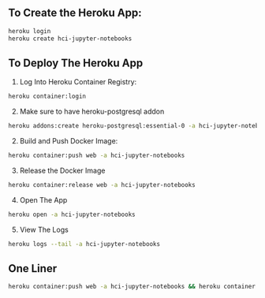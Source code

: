 
## To Create the Heroku App:
```bash
heroku login
heroku create hci-jupyter-notebooks
```
## To Deploy The Heroku App
1. Log Into Heroku Container Registry:
```bash
heroku container:login
```

2. Make sure to have heroku-postgresql addon
```bash
heroku addons:create heroku-postgresql:essential-0 -a hci-jupyter-notebooks
````

2. Build and Push Docker Image:
```bash
heroku container:push web -a hci-jupyter-notebooks
```

3. Release the Docker Image
```bash
heroku container:release web -a hci-jupyter-notebooks
```

4. Open The App
```bash
heroku open -a hci-jupyter-notebooks 
```

5. View The Logs
```bash
heroku logs --tail -a hci-jupyter-notebooks
```

## One Liner
```bash
heroku container:push web -a hci-jupyter-notebooks && heroku container:release web -a hci-jupyter-notebooks && heroku open -a hci-jupyter-notebooks && heroku logs --tail -a hci-jupyter-notebooks
```
